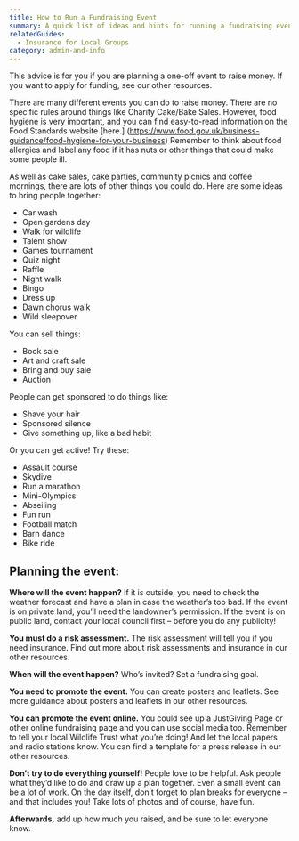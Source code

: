 ```yaml
---
title: How to Run a Fundraising Event
summary: A quick list of ideas and hints for running a fundraising event
relatedGuides:
  - Insurance for Local Groups
category: admin-and-info
---
```

This advice is for you if you are planning a one-off event to raise money. If you want to apply for funding, see our other resources.


There are many different events you can do to raise money. There are no specific rules around things like Charity Cake/Bake Sales. However, food hygiene is very important, and you can find easy-to-read information on the Food Standards website [here.]
(https://www.food.gov.uk/business-guidance/food-hygiene-for-your-business) Remember to think about food allergies and label any food if it has nuts or other things that could make some people ill.


As well as cake sales, cake parties, community picnics and coffee mornings, there are lots of other things you could do. Here are some ideas to bring people together:



* Car wash
* Open gardens day
* Walk for wildlife
* Talent show
* Games tournament
* Quiz night
* Raffle
* Night walk
* Bingo
* Dress up
* Dawn chorus walk
* Wild sleepover



You can sell things:

* Book sale
* Art and craft sale
* Bring and buy sale
* Auction



People can get sponsored to do things like:

* Shave your hair
* Sponsored silence
* Give something up, like a bad habit



Or you can get active! Try these:

* Assault course
* Skydive
* Run a marathon
* Mini-Olympics
* Abseiling
* Fun run
* Football match
* Barn dance
* Bike ride



## Planning the event:

**Where will the event happen?** If it is outside, you need to check the weather forecast and have a plan in case the weather’s too bad. If the event is on private land, you’ll need the landowner’s permission. If the event is on public land, contact your local council first – before you do any publicity!


**You must do a risk assessment.** The risk assessment will tell you if you need insurance. Find out more about risk assessments and insurance in our other resources.


**When will the event happen?** Who’s invited? Set a fundraising goal.


**You need to promote the event.** You can create posters and leaflets. See more guidance about posters and leaflets in our other resources.


**You can promote the event online.** You could see up a JustGiving Page or other online fundraising page and you can use social media too. Remember to tell your local Wildlife Trust what you’re doing! And let the local papers and radio stations know. You can find a template for a press release in our other resources.


**Don’t try to do everything yourself!** People love to be helpful. Ask people what they’d like to do and draw up a plan together. Even a small event can be a lot of work. On the day itself, don’t forget to plan breaks for everyone – and that includes you! Take lots of photos and of course, have fun.


**Afterwards,** add up how much you raised, and be sure to let everyone know.

